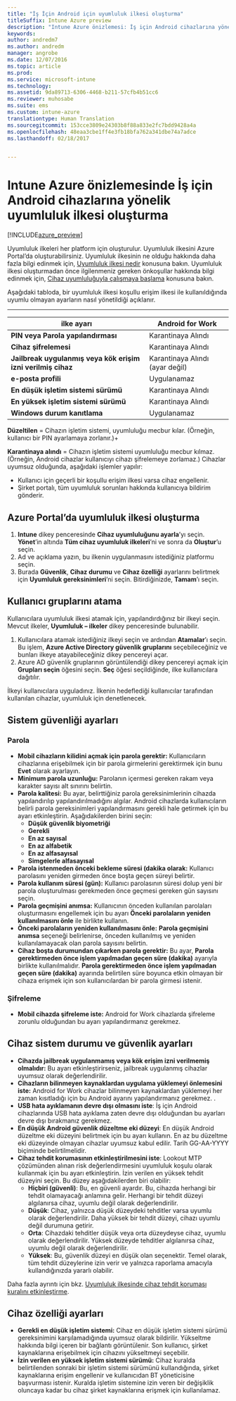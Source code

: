 ```yaml
---
title: "İş İçin Android için uyumluluk ilkesi oluşturma"
titleSuffix: Intune Azure preview
description: "Intune Azure önizlemesi: İş için Android cihazlarına yönelik uyumluluk ilkesi oluşturmayı öğrenin."
keywords: 
author: andredm7
ms.author: andredm
manager: angrobe
ms.date: 12/07/2016
ms.topic: article
ms.prod: 
ms.service: microsoft-intune
ms.technology: 
ms.assetid: 9da89713-6306-4468-b211-57cfb4b51cc6
ms.reviewer: muhosabe
ms.suite: ems
ms.custom: intune-azure
translationtype: Human Translation
ms.sourcegitcommit: 153cce3809e24303b8f88a833e2fc7bdd9428a4a
ms.openlocfilehash: 48eaa3cbe1ff4e3fb18bfa762a341dbe74a7adce
ms.lasthandoff: 02/18/2017


---
```


# <a name="how-to-create-a-device-compliance-policy-for-android-for-work-devices-in-intune-azure-preview"></a>Intune Azure önizlemesinde İş için Android cihazlarına yönelik uyumluluk ilkesi oluşturma


[!INCLUDE[azure_preview](../includes/azure_preview.md)]

Uyumluluk ilkeleri her platform için oluşturulur.  Uyumluluk ilkesini Azure Portal’da oluşturabilirsiniz. Uyumluluk ilkesinin ne olduğu hakkında daha fazla bilgi edinmek için, [Uyumluluk ilkesi nedir](what-is-device-compliance.md) konusuna bakın. Uyumluluk ilkesi oluşturmadan önce ilgilenmeniz gereken önkoşullar hakkında bilgi edinmek için, [Cihaz uyumluluğuyla çalışmaya başlama](get-started-with-device-compliance.md) konusuna bakın.

Aşağıdaki tabloda, bir uyumluluk ilkesi koşullu erişim ilkesi ile kullanıldığında uyumlu olmayan ayarların nasıl yönetildiği açıklanır.

--------------------------

|**ilke ayarı**| **Android for Work** |
| --- | --- |
| **PIN veya Parola yapılandırması** |  Karantinaya Alındı |
| **Cihaz şifrelemesi** |  Karantinaya Alındı |
| **Jailbreak uygulanmış veya kök erişim izni verilmiş cihaz** | Karantinaya Alındı (ayar değil) |
| **e-posta profili** | Uygulanamaz |
| **En düşük işletim sistemi sürümü** | Karantinaya Alındı |
| **En yüksek işletim sistemi sürümü** | Karantinaya Alındı |
| **Windows durum kanıtlama** |Uygulanamaz |

**Düzeltilen** = Cihazın işletim sistemi, uyumluluğu mecbur kılar. (Örneğin, kullanıcı bir PIN ayarlamaya zorlanır.)+

**Karantinaya alındı** = Cihazın işletim sistemi uyumluluğu mecbur kılmaz. (Örneğin, Android cihazlar kullanıcıyı cihazı şifrelemeye zorlamaz.) Cihazlar uyumsuz olduğunda, aşağıdaki işlemler yapılır:

- Kullanıcı için geçerli bir koşullu erişim ilkesi varsa cihaz engellenir.
- Şirket portalı, tüm uyumluluk sorunları hakkında kullanıcıya bildirim gönderir.

## <a name="create-a-compliance-policy-in-the-azure-portal"></a>Azure Portal’da uyumluluk ilkesi oluşturma

1. **Intune** dikey penceresinde **Cihaz uyumluluğunu ayarla**’yı seçin. **Yönet**’in altında **Tüm cihaz uyumluluk ilkeleri**’ni ve sonra da **Oluştur**’u seçin.
2. Ad ve açıklama yazın, bu ilkenin uygulanmasını istediğiniz platformu seçin.
3. Burada **Güvenlik**, **Cihaz durumu** ve **Cihaz özelliği** ayarlarını belirtmek için **Uyumluluk gereksinimleri**’ni seçin. Bitirdiğinizde, **Tamam**’ı seçin.

<!--- 4. Choose **Actions for noncompliance** to say what actions should happen when a device is determined as noncompliant with this policy.
5. In the **Actions for noncompliance** blade, choose **Add** to create a new action.  The action parameters blade allows you to specify the action, email recipients that should receive the notification in addition to the user of the device, and the content of the notification that you want to send.
6. The message template option allows you to create several custom emails depending on when the action is set to take. For example, you can create a message for notifications that are sent for the first time and a different message for final warning before access is blocked. The custom messages that you create can be used for all your device compliance policy.
7. Specify the **Grace period** which determines when that action to take place.  For example, you may want to send a notification as soon as the device is evaluated as noncompliant, but allow some time before enforcing the conditional access policy to block access to company resources like SharePoint online.
8. Choose **Add** to finish creating the action.
9. You can create multiple actions and the sequence in which they should occur. Choose **Ok** when you are finished creating all the actions.--->

## <a name="assign-user-groups"></a>Kullanıcı gruplarını atama

Kullanıcılara uyumluluk ilkesi atamak için, yapılandırdığınız bir ilkeyi seçin. Mevcut ilkeler, **Uyumluluk – ilkeler** dikey penceresinde bulunabilir.

1. Kullanıcılara atamak istediğiniz ilkeyi seçin ve ardından **Atamalar**’ı seçin. Bu işlem, **Azure Active Directory güvenlik gruplarını** seçebileceğiniz ve bunları ilkeye atayabileceğiniz dikey pencereyi açar.
2. Azure AD güvenlik gruplarının görüntülendiği dikey pencereyi açmak için **Grupları seçin** öğesini seçin.  **Seç** öğesi seçildiğinde, ilke kullanıcılara dağıtılır.

İlkeyi kullanıcılara uyguladınız.  İlkenin hedeflediği kullanıcılar tarafından kullanılan cihazlar, uyumluluk için denetlenecek.

<!--- ##  Compliance policy settings--->

## <a name="system-security-settings"></a>Sistem güvenliği ayarları

### <a name="password"></a>Parola

- **Mobil cihazların kilidini açmak için parola gerektir:** Kullanıcıların cihazlarına erişebilmek için bir parola girmelerini gerektirmek için bunu **Evet** olarak ayarlayın.
- **Minimum parola uzunluğu:** Parolanın içermesi gereken rakam veya karakter sayısı alt sınırını belirtin.
- **Parola kalitesi:** Bu ayar, belirttiğiniz parola gereksinimlerinin cihazda yapılandırılıp yapılandırılmadığını algılar. Android cihazlarda kullanıcıların belirli parola gereksinimleri yapılandırmasını gerekli hale getirmek için bu ayarı etkinleştirin. Aşağıdakilerden birini seçin:
  - **Düşük güvenlik biyometriği**
  - **Gerekli**
  - **En az sayısal**
  - **En az alfabetik**
  - **En az alfasayısal**
  - **Simgelerle alfasayısal**
- **Parola istenmeden önceki bekleme süresi (dakika olarak:** Kullanıcı parolasını yeniden girmeden önce boşta geçen süreyi belirtir.
- **Parola kullanım süresi (gün):** Kullanıcı parolasının süresi dolup yeni bir parola oluşturulması gerekmeden önce geçmesi gereken gün sayısını seçin.
- **Parola geçmişini anımsa:** Kullanıcının önceden kullanılan parolaları oluşturmasını engellemek için bu ayarı **Önceki parolaların yeniden kullanılmasını önle** ile birlikte kullanın.
- **Önceki parolaların yeniden kullanılmasını önle:** **Parola geçmişini anımsa** seçeneği belirlenirse, önceden kullanılmış ve yeniden kullanılamayacak olan parola sayısını belirtin.
- **Cihaz boşta durumundan çıkarken parola gerektir:** Bu ayar, **Parola gerektirmeden önce işlem yapılmadan geçen süre (dakika)** ayarıyla birlikte kullanılmalıdır. **Parola gerektirmeden önce işlem yapılmadan geçen süre (dakika)** ayarında belirtilen süre boyunca etkin olmayan bir cihaza erişmek için son kullanıcılardan bir parola girmesi istenir.


### <a name="encryption"></a>Şifreleme

- **Mobil cihazda şifreleme iste:** Android for Work cihazlarda şifreleme zorunlu olduğundan bu ayarı yapılandırmanız gerekmez.


## <a name="device-health-and-security-settings"></a>Cihaz sistem durumu ve güvenlik ayarları

- **Cihazda jailbreak uygulanmamış veya kök erişim izni verilmemiş olmalıdır:** Bu ayarı etkinleştirirseniz, jailbreak uygulanmış cihazlar uyumsuz olarak değerlendirilir.
- **Cihazların bilinmeyen kaynaklardan uygulama yüklemeyi önlemesini iste:** Android for Work cihazlar bilinmeyen kaynaklardan yüklemeyi her zaman kısıtladığı için bu Android ayarını yapılandırmanız gerekmez. .
- **USB hata ayıklamanın devre dışı olmasını iste**: İş için Android cihazlarında USB hata ayıklama zaten devre dışı olduğundan bu ayarları devre dışı bırakmanız gerekmez.
- **En düşük Android güvenlik düzeltme eki düzeyi**: En düşük Android düzeltme eki düzeyini belirtmek için bu ayarı kullanın. En az bu düzeltme eki düzeyinde olmayan cihazlar uyumsuz kabul edilir. Tarih GG-AA-YYYY biçiminde belirtilmelidir.
- **Cihaz tehdit korumasının etkinleştirilmesini iste**: Lookout MTP çözümünden alınan risk değerlendirmesini uyumluluk koşulu olarak kullanmak için bu ayarı etkinleştirin. İzin verilen en yüksek tehdit düzeyini seçin. Bu düzey aşağıdakilerden biri olabilir:
  - **Hiçbiri (güvenli)**: Bu, en güvenli ayardır. Bu, cihazda herhangi bir tehdit olamayacağı anlamına gelir. Herhangi bir tehdit düzeyi algılanırsa cihaz, uyumlu değil olarak değerlendirilir.
  - **Düşük**: Cihaz, yalnızca düşük düzeydeki tehditler varsa uyumlu olarak değerlendirilir. Daha yüksek bir tehdit düzeyi, cihazı uyumlu değil durumuna getirir.
  - **Orta**: Cihazdaki tehditler düşük veya orta düzeydeyse cihaz, uyumlu olarak değerlendirilir. Yüksek düzeyde tehditler algılanırsa cihaz, uyumlu değil olarak değerlendirilir.
  - **Yüksek**: Bu, güvenlik düzeyi en düşük olan seçenektir. Temel olarak, tüm tehdit düzeylerine izin verir ve yalnızca raporlama amacıyla kullandığınızda yararlı olabilir.

Daha fazla ayrıntı için bkz. [Uyumluluk ilkesinde cihaz tehdit koruması kuralını etkinleştirme](https://docs.microsoft.com/en-us/intune/deploy-use/enable-device-threat-protection-rule-in-compliance-policy).

## <a name="device-property-settings"></a>Cihaz özelliği ayarları

- **Gerekli en düşük işletim sistemi:** Cihaz en düşük işletim sistemi sürümü gereksinimini karşılamadığında uyumsuz olarak bildirilir. Yükseltme hakkında bilgi içeren bir bağlantı görüntülenir. Son kullanıcı, şirket kaynaklarına erişebilmek için cihazını yükseltmeyi seçebilir.
- **İzin verilen en yüksek işletim sistemi sürümü:** Cihaz kuralda belirtilenden sonraki bir işletim sistemi sürümünü kullandığında, şirket kaynaklarına erişim engellenir ve kullanıcıdan BT yöneticisine başvurması istenir. Kuralda işletim sistemine izin veren bir değişiklik oluncaya kadar bu cihaz şirket kaynaklarına erişmek için kullanılamaz.

<!--- ## Next steps

[How to monitor device compliance](monitor-device-compliance.md)--->

